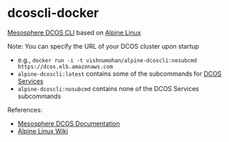 # dcoscli-docker

[Mesosphere DCOS CLI](https://docs.mesosphere.com/using/cli/) based on [Alpine Linux](http://alpinelinux.org/about/)

Note: You can specify the URL of your DCOS cluster upon startup
- e.g., `docker run -i -t vishnumohan/alpine-dcoscli:nosubcmd https://dcos.elb.amazonaws.com`
- `alpine-dcoscli:latest` contains some of the subcommands for [DCOS Services](https://docs.mesosphere.com/reference/servicestatus/)
- `alpine-dcoscli:nosubcmd` contains none of the DCOS Services subcommands

References:
- [Mesosphere DCOS Documentation](https://docs.mesosphere.com)
- [Alpine Linux Wiki](http://wiki.alpinelinux.org/wiki/Main_Page)
